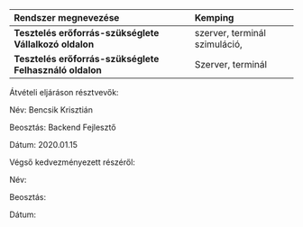 |**Rendszer megnevezése**|Kemping|
| :- | :- |
|**Tesztelés erőforrás-szükséglete Vállalkozó oldalon**|szerver, terminál szimuláció,|
|**Tesztelés erőforrás-szükséglete Felhasználó oldalon**|Szerver, terminál|

Átvételi eljáráson résztvevők:

Név: Bencsik Krisztián

Beosztás: Backend Fejlesztő

Dátum: 2020.01.15

Végső kedvezményezett részéről:

Név:

Beosztás:

Dátum: